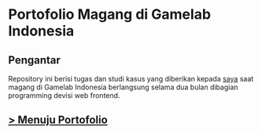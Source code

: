 # Portofolio Magang di Gamelab Indonesia
## Pengantar
Repository ini berisi tugas dan studi kasus yang diberikan kepada [saya](https://github.com/k-ardliyan) saat magang di Gamelab Indonesia berlangsung selama dua bulan dibagian programming devisi web frontend.

## [> Menuju Portofolio](https://k-ardliyan.github.io/magang-educastudio/)